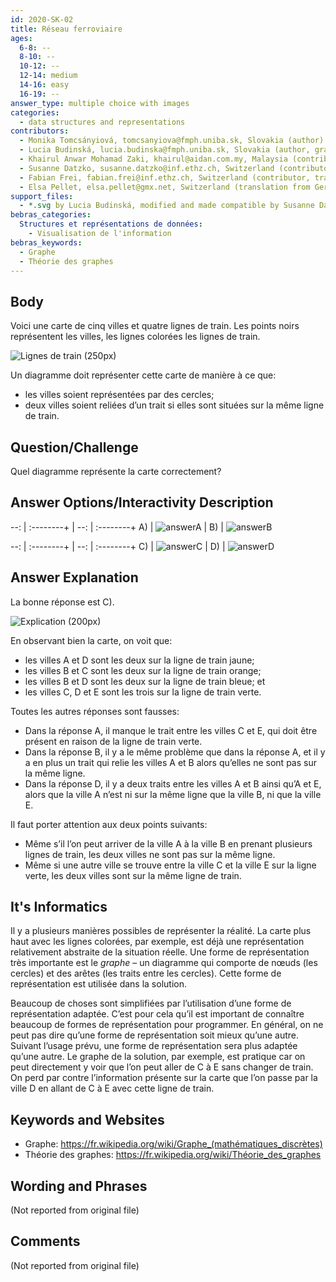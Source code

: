 ```yaml
---
id: 2020-SK-02
title: Réseau ferroviaire
ages:
  6-8: --
  8-10: --
  10-12: --
  12-14: medium
  14-16: easy
  16-19: --
answer_type: multiple choice with images
categories:
  - data structures and representations
contributors:
  - Monika Tomcsányiová, tomcsanyiova@fmph.uniba.sk, Slovakia (author)
  - Lucia Budinská, lucia.budinska@fmph.uniba.sk, Slovakia (author, graphics)
  - Khairul Anwar Mohamad Zaki, khairul@aidan.com.my, Malaysia (contributor)
  - Susanne Datzko, susanne.datzko@inf.ethz.ch, Switzerland (contributor, graphics)
  - Fabian Frei, fabian.frei@inf.ethz.ch, Switzerland (contributor, translation from English into German)
  - Elsa Pellet, elsa.pellet@gmx.net, Switzerland (translation from German into French)
support_files:
  - *.svg by Lucia Budinská, modified and made compatible by Susanne Datzko
bebras_categories:
  Structures et représentations de données:
    - Visualisation de l'information
bebras_keywords:
  - Graphe
  - Théorie des graphes
---
```



## Body

Voici une carte de cinq villes et quatre lignes de train. Les points noirs représentent les villes, les lignes colorées les lignes de train.

![](graphics/2020-SK-02_taskbody-compatible.svg "Lignes de train (250px)")

Un diagramme doit représenter cette carte de manière à ce que:
 - les villes soient représentées par des cercles;
 - deux villes soient reliées d’un trait si elles sont situées sur la même ligne de train.


## Question/Challenge

Quel diagramme représente la carte correctement?


## Answer Options/Interactivity Description

--: | :--------+ | --: | :--------+ 
 A) | ![answerA] |  B) | ![answerB] 


--: | :--------+ | --: | :--------+ 
 C) | ![answerC] |  D) | ![answerD] 

[answerA]: graphics/2020-SK-02_answerA-compatible.svg "Réponse A (200px)"
[answerB]: graphics/2020-SK-02_answerB-compatible.svg "Réponse B (200px)"
[answerC]: graphics/2020-SK-02_answerC-compatible.svg "Réponse C (200px)"
[answerD]: graphics/2020-SK-02_answerD-compatible.svg "Réponse D (200px)"


## Answer Explanation

La bonne réponse est C).

![](graphics/2020-SK-02_explanation-compatible.svg "Explication (200px)")

En observant bien la carte, on voit que:
 - les villes A et D sont les deux sur la ligne de train jaune;
 - les villes B et C sont les deux sur la ligne de train orange;
 - les villes B et D sont les deux sur la ligne de train bleue; et
 - les villes C, D et E sont les trois sur la ligne de train verte.

Toutes les autres réponses sont fausses:
 - Dans la réponse A, il manque le trait entre les villes C et E, qui doit être présent en raison de la ligne de train verte.
 - Dans la réponse B, il y a le même problème que dans la réponse A, et il y a en plus un trait qui relie les villes A et B alors qu’elles ne sont pas sur la même ligne.
 - Dans la réponse D, il y a deux traits entre les villes A et B ainsi qu’A et E, alors que la ville A n’est ni sur la même ligne que la ville B, ni que la ville E.

Il faut porter attention aux deux points suivants: 
 - Même s’il l’on peut arriver de la ville A à la ville B en prenant plusieurs lignes de train, les deux villes ne sont pas sur la même ligne.
 - Même si une autre ville se trouve entre la ville C et la ville E sur la ligne verte, les deux villes sont sur la même ligne de train.


## It's Informatics

Il y a plusieurs manières possibles de représenter la réalité. La carte plus haut avec les lignes colorées, par exemple, est déjà une représentation relativement abstraite de la situation réelle. Une forme de représentation très importante est le _graphe_ – un diagramme qui comporte de nœuds (les cercles) et des arêtes (les traits entre les cercles). Cette forme de représentation est utilisée dans la solution.

Beaucoup de choses sont simplifiées par l’utilisation d’une forme de représentation adaptée. C’est pour cela qu’il est important de connaître beaucoup de formes de représentation pour programmer. En général, on ne peut pas dire qu’une forme de représentation soit mieux qu’une autre. Suivant l’usage prévu, une forme de représentation sera plus adaptée qu’une autre. Le graphe de la solution, par exemple, est pratique car on peut directement y voir que l’on peut aller de C à E sans changer de train. On perd par contre l’information présente sur la carte que l’on passe par la ville D en allant de C à E avec cette ligne de train.


## Keywords and Websites

 - Graphe: https://fr.wikipedia.org/wiki/Graphe_(mathématiques_discrètes)
 - Théorie des graphes: https://fr.wikipedia.org/wiki/Théorie_des_graphes


## Wording and Phrases

(Not reported from original file)


## Comments

(Not reported from original file)
